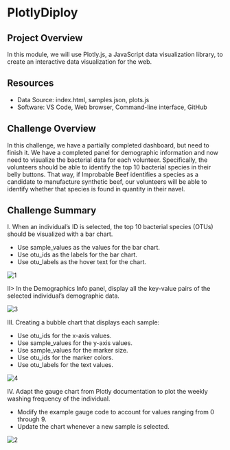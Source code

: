 # PlotlyDiploy

## Project Overview

In this module, we will use Plotly.js, a JavaScript data visualization library, to create an interactive data visualization for the web. 

## Resources

* Data Source: index.html, samples.json, plots.js
* Software: VS Code, Web browser, Command-line interface, GitHub

## Challenge Overview

In this challenge, we have a partially completed dashboard, but need to finish it. We have a completed panel for demographic information and now need to visualize the bacterial data for each volunteer. Specifically, the volunteers should be able to identify the top 10 bacterial species in their belly buttons. That way, if Improbable Beef identifies a species as a candidate to manufacture synthetic beef, our volunteers will be able to identify whether that species is found in quantity in their navel.

## Challenge Summary

I. When an individual’s ID is selected, the top 10 bacterial species (OTUs) should be visualized with a bar chart.

* Use sample_values as the values for the bar chart.
* Use otu_ids as the labels for the bar chart.
* Use otu_labels as the hover text for the chart.

![1](https://user-images.githubusercontent.com/73450637/105662484-d3218d80-5e9d-11eb-8f48-141cfb276f36.png)

II> In the Demographics Info panel, display all the key-value pairs of the selected individual’s demographic data.

![3](https://user-images.githubusercontent.com/73450637/105662562-049a5900-5e9e-11eb-9420-bac797cafb4a.png)

III. Creating a bubble chart that displays each sample:

* Use otu_ids for the x-axis values.
* Use sample_values for the y-axis values.
* Use sample_values for the marker size.
* Use otu_ids for the marker colors.
* Use otu_labels for the text values.

![4](https://user-images.githubusercontent.com/73450637/105662665-4c20e500-5e9e-11eb-9c1c-a04b5efcf732.png)

IV. Adapt the gauge chart from Plotly documentation to plot the weekly washing frequency of the individual.

* Modify the example gauge code to account for values ranging from 0 through 9.
* Update the chart whenever a new sample is selected.

![2](https://user-images.githubusercontent.com/73450637/105662703-65c22c80-5e9e-11eb-869b-d3e0202615bc.png)



